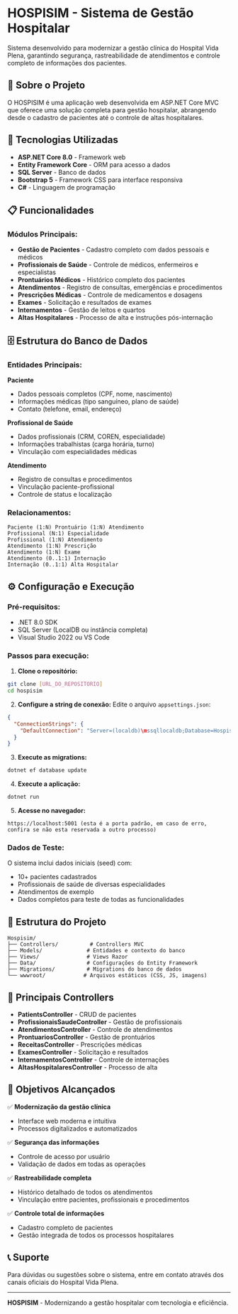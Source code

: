 # HOSPISIM - Sistema de Gestão Hospitalar

Sistema desenvolvido para modernizar a gestão clínica do Hospital Vida Plena, garantindo segurança, rastreabilidade de atendimentos e controle completo de informações dos pacientes.

## 🏥 Sobre o Projeto

O HOSPISIM é uma aplicação web desenvolvida em ASP.NET Core MVC que oferece uma solução completa para gestão hospitalar, abrangendo desde o cadastro de pacientes até o controle de altas hospitalares.

## 🚀 Tecnologias Utilizadas

- **ASP.NET Core 8.0** - Framework web
- **Entity Framework Core** - ORM para acesso a dados
- **SQL Server** - Banco de dados
- **Bootstrap 5** - Framework CSS para interface responsiva
- **C#** - Linguagem de programação

## 📋 Funcionalidades

### Módulos Principais:
- **Gestão de Pacientes** - Cadastro completo com dados pessoais e médicos
- **Profissionais de Saúde** - Controle de médicos, enfermeiros e especialistas
- **Prontuários Médicos** - Histórico completo dos pacientes
- **Atendimentos** - Registro de consultas, emergências e procedimentos
- **Prescrições Médicas** - Controle de medicamentos e dosagens
- **Exames** - Solicitação e resultados de exames
- **Internamentos** - Gestão de leitos e quartos
- **Altas Hospitalares** - Processo de alta e instruções pós-internação

## 🗄️ Estrutura do Banco de Dados

### Entidades Principais:

**Paciente**
- Dados pessoais completos (CPF, nome, nascimento)
- Informações médicas (tipo sanguíneo, plano de saúde)
- Contato (telefone, email, endereço)

**Profissional de Saúde**
- Dados profissionais (CRM, COREN, especialidade)
- Informações trabalhistas (carga horária, turno)
- Vinculação com especialidades médicas

**Atendimento**
- Registro de consultas e procedimentos
- Vinculação paciente-profissional
- Controle de status e localização

### Relacionamentos:
```
Paciente (1:N) Prontuário (1:N) Atendimento
Profissional (N:1) Especialidade
Profissional (1:N) Atendimento
Atendimento (1:N) Prescrição
Atendimento (1:N) Exame
Atendimento (0..1:1) Internação
Internação (0..1:1) Alta Hospitalar
```

## ⚙️ Configuração e Execução

### Pré-requisitos:
- .NET 8.0 SDK
- SQL Server (LocalDB ou instância completa)
- Visual Studio 2022 ou VS Code

### Passos para execução:

1. **Clone o repositório:**
```bash
git clone [URL_DO_REPOSITORIO]
cd hospisim
```

2. **Configure a string de conexão:**
Edite o arquivo `appsettings.json`:
```json
{
  "ConnectionStrings": {
    "DefaultConnection": "Server=(localdb)\mssqllocaldb;Database=HospisimDb;Trusted_Connection=true;MultipleActiveResultSets=true"
  }
}
```

3. **Execute as migrations:**
```bash
dotnet ef database update
```

4. **Execute a aplicação:**
```bash
dotnet run
```

5. **Acesse no navegador:**
```
https://localhost:5001 (esta é a porta padrão, em caso de erro, confira se não esta reservada a outro processo)
```

### Dados de Teste:
O sistema inclui dados iniciais (seed) com:
- 10+ pacientes cadastrados
- Profissionais de saúde de diversas especialidades
- Atendimentos de exemplo
- Dados completos para teste de todas as funcionalidades

## 📁 Estrutura do Projeto

```
Hospisim/
├── Controllers/          # Controllers MVC
├── Models/              # Entidades e contexto do banco
├── Views/               # Views Razor
├── Data/                # Configurações do Entity Framework
├── Migrations/          # Migrations do banco de dados
└── wwwroot/            # Arquivos estáticos (CSS, JS, imagens)
```

## 🔧 Principais Controllers

- **PatientsController** - CRUD de pacientes
- **ProfissionaisSaudeController** - Gestão de profissionais
- **AtendimentosController** - Controle de atendimentos
- **ProntuariosController** - Gestão de prontuários
- **ReceitasController** - Prescrições médicas
- **ExamesController** - Solicitação e resultados
- **InternamentosController** - Controle de internações
- **AltasHospitalaresController** - Processo de alta

## 🎯 Objetivos Alcançados

✅ **Modernização da gestão clínica**
- Interface web moderna e intuitiva
- Processos digitalizados e automatizados

✅ **Segurança das informações**
- Controle de acesso por usuário
- Validação de dados em todas as operações

✅ **Rastreabilidade completa**
- Histórico detalhado de todos os atendimentos
- Vinculação entre pacientes, profissionais e procedimentos

✅ **Controle total de informações**
- Cadastro completo de pacientes
- Gestão integrada de todos os processos hospitalares

## 📞 Suporte

Para dúvidas ou sugestões sobre o sistema, entre em contato através dos canais oficiais do Hospital Vida Plena.

---

**HOSPISIM** - Modernizando a gestão hospitalar com tecnologia e eficiência.
